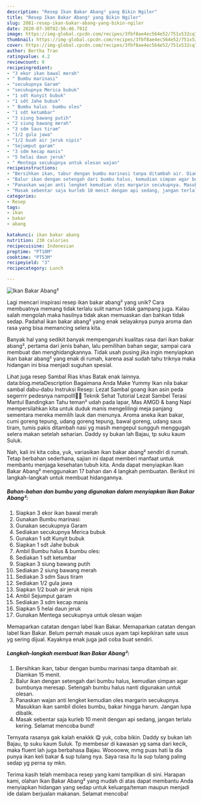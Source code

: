 ```yaml
---
description: "Resep Ikan Bakar Abang² yang Bikin Ngiler"
title: "Resep Ikan Bakar Abang² yang Bikin Ngiler"
slug: 2081-resep-ikan-bakar-abang-yang-bikin-ngiler
date: 2020-07-30T02:56:46.791Z
image: https://img-global.cpcdn.com/recipes/3fbf8ae4ec564e52/751x532cq70/ikan-bakar-abang-foto-resep-utama.jpg
thumbnail: https://img-global.cpcdn.com/recipes/3fbf8ae4ec564e52/751x532cq70/ikan-bakar-abang-foto-resep-utama.jpg
cover: https://img-global.cpcdn.com/recipes/3fbf8ae4ec564e52/751x532cq70/ikan-bakar-abang-foto-resep-utama.jpg
author: Bertha Tran
ratingvalue: 4.2
reviewcount: 9
recipeingredient:
- "3 ekor ikan bawal merah"
- " Bumbu marinasi"
- "secukupnya Garam"
- "secukupnya Merica bubuk"
- "1 sdt Kunyit bubuk"
- "1 sdt Jahe bubuk"
- " Bumbu halus  bumbu oles"
- "1 sdt ketumbar"
- "3 siung bawang putih"
- "2 siung bawang merah"
- "3 sdm Saus tiram"
- "1/2 gula jawa"
- "1/2 buah air jeruk nipis"
- "Sejumput garam"
- "3 sdm kecap manis"
- "5 helai daun jeruk"
- " Mentega secukupnya untuk olesan wajan"
recipeinstructions:
- "Bersihkan ikan, tabur dengan bumbu marinasi tanpa ditambah air. Diamkan 15 menit."
- "Balur ikan dengan setengah dari bumbu halus, kemudian simpan agar bumbunya meresap. Setengah bumbu halus nanti digunakan untuk olesan."
- "Panaskan wajan anti lengket kemudian oles margarin secukupnya. Masukkan ikan sambil dioles bumbu, bakar hingga harum. Jangan lupa dibalik."
- "Masak sebentar saja kurleb 10 menit dengan api sedang, jangan terlalu kering. Selamat mencoba bund!"
categories:
- Resep
tags:
- ikan
- bakar
- abang

katakunci: ikan bakar abang 
nutrition: 230 calories
recipecuisine: Indonesian
preptime: "PT10M"
cooktime: "PT53M"
recipeyield: "3"
recipecategory: Lunch

---
```



![Ikan Bakar Abang²](https://img-global.cpcdn.com/recipes/3fbf8ae4ec564e52/751x532cq70/ikan-bakar-abang-foto-resep-utama.jpg)

Lagi mencari inspirasi resep ikan bakar abang² yang unik? Cara membuatnya memang tidak terlalu sulit namun tidak gampang juga. Kalau salah mengolah maka hasilnya tidak akan memuaskan dan bahkan tidak sedap. Padahal ikan bakar abang² yang enak selayaknya punya aroma dan rasa yang bisa memancing selera kita.

Banyak hal yang sedikit banyak mempengaruhi kualitas rasa dari ikan bakar abang², pertama dari jenis bahan, lalu pemilihan bahan segar, sampai cara membuat dan menghidangkannya. Tidak usah pusing jika ingin menyiapkan ikan bakar abang² yang enak di rumah, karena asal sudah tahu triknya maka hidangan ini bisa menjadi suguhan spesial.

Lihat juga resep Sambal Rias khas Batak enak lainnya. data:blog.metaDescription Bagaimana Anda Make Yummy Ikan nila bakar sambal dabu-dabu Instruksi Resep: Lezat Sambal goang ikan asin peda segerrrr pedesnya nampolll🤤😋 Teknik Sehat Tutorial Lezat Sambel Terasi Mantul Bandingkan Tahu teman² udah pada lapar, Mas AMGD &amp; bang Napi mempersilahkan kita untuk duduk manis mengelilingi meja panjang sementara mereka memilih lauk dan menunya. Aroma aneka ikan bakar, cumi goreng tepung, udang goreng tepung, bawal goreng, udang saus tiram, tumis pakis ditambah nasi yg masih mengepul sungguh menggugah selera makan setelah seharian. Daddy sy bukan lah Bajau, tp suku kaum Suluk.


Nah, kali ini kita coba, yuk, variasikan ikan bakar abang² sendiri di rumah. Tetap berbahan sederhana, sajian ini dapat memberi manfaat untuk membantu menjaga kesehatan tubuh kita. Anda dapat menyiapkan Ikan Bakar Abang² menggunakan 17 bahan dan 4 langkah pembuatan. Berikut ini langkah-langkah untuk membuat hidangannya.

<!--inarticleads1-->

##### Bahan-bahan dan bumbu yang digunakan dalam menyiapkan Ikan Bakar Abang²:

1. Siapkan 3 ekor ikan bawal merah
1. Gunakan  Bumbu marinasi:
1. Gunakan secukupnya Garam
1. Sediakan secukupnya Merica bubuk
1. Gunakan 1 sdt Kunyit bubuk
1. Siapkan 1 sdt Jahe bubuk
1. Ambil  Bumbu halus &amp; bumbu oles:
1. Sediakan 1 sdt ketumbar
1. Siapkan 3 siung bawang putih
1. Sediakan 2 siung bawang merah
1. Sediakan 3 sdm Saus tiram
1. Sediakan 1/2 gula jawa
1. Siapkan 1/2 buah air jeruk nipis
1. Ambil Sejumput garam
1. Sediakan 3 sdm kecap manis
1. Siapkan 5 helai daun jeruk
1. Gunakan  Mentega secukupnya untuk olesan wajan


Memaparkan catatan dengan label Ikan Bakar. Memaparkan catatan dengan label Ikan Bakar. Belum pernah masak usus ayam tapi kepikiran sate usus yg sering dijual. Kayaknya enak juga jadi coba buat sendiri. 

<!--inarticleads2-->

##### Langkah-langkah membuat Ikan Bakar Abang²:

1. Bersihkan ikan, tabur dengan bumbu marinasi tanpa ditambah air. Diamkan 15 menit.
1. Balur ikan dengan setengah dari bumbu halus, kemudian simpan agar bumbunya meresap. Setengah bumbu halus nanti digunakan untuk olesan.
1. Panaskan wajan anti lengket kemudian oles margarin secukupnya. Masukkan ikan sambil dioles bumbu, bakar hingga harum. Jangan lupa dibalik.
1. Masak sebentar saja kurleb 10 menit dengan api sedang, jangan terlalu kering. Selamat mencoba bund!


Ternyata rasanya gak kalah enakkk 😋 yuk, coba bikin. Daddy sy bukan lah Bajau, tp suku kaum Suluk. Tp membesar di kawasan yg sama dari kecik, maka fluent lah juga berbahasa Bajau. Wooooww, mmg puas hati la dia punya ikan keli bakar &amp; sup tulang nya. Saya rasa itu la sup tulang paling sedap yg perna sy mkn. 

Terima kasih telah membaca resep yang kami tampilkan di sini. Harapan kami, olahan Ikan Bakar Abang² yang mudah di atas dapat membantu Anda menyiapkan hidangan yang sedap untuk keluarga/teman maupun menjadi ide dalam berjualan makanan. Selamat mencoba!
